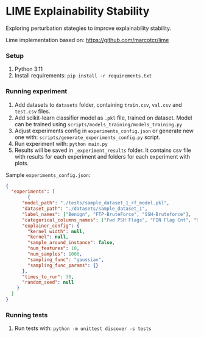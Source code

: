 # LIME Explainability Stability

Exploring perturbation stategies to improve explainability stability.

Lime implementation based on: https://github.com/marcotcr/lime

### Setup

1. Python 3.11
2. Install requirements:
`
pip install -r requirements.txt
`

### Running experiment

1. Add datasets to `datasets` folder, containing `train.csv`, `val.csv` and `test.csv` files.
2. Add scikit-learn classifier model as `.pkl` file, trained on dataset. Model can be trained using `scripts/models_training/models_training.py` 
3. Adjust experiments config in `experiments_config.json` or generate new one with: `scripts/generate_experiments_config.py` script.
4. Run experiment with:
`python main.py`
5. Results will be saved in `_experiment_results` folder. It contains csv file with results for each experiment and folders for each experiment with plots.

Sample `experiments_config.json`:
```json
{
  "experiments": [
        {
      "model_path": "./tests/sample_dataset_1_rf_model.pkl",
      "dataset_path": "./datasets/sample_dataset_1",
      "label_names": ["Benign", "FTP-BruteForce", "SSH-Bruteforce"],
      "categorical_columns_names": ["Fwd PSH Flags", "FIN Flag Cnt", "SYN Flag Cnt", "RST Flag Cnt", "PSH Flag Cnt", "ACK Flag Cnt", "URG Flag Cnt", "ECE Flag Cnt"],
      "explainer_config": {
        "kernel_width": null,
        "kernel": null,
        "sample_around_instance": false,
        "num_features": 10,
        "num_samples": 1000,
        "sampling_func": "gaussian",
        "sampling_func_params": {}
      },
      "times_to_run": 30,
      "random_seed": null
    }
  ]
}
```

### Running tests
1. Run tests with:
`python -m unittest discover -s tests`
